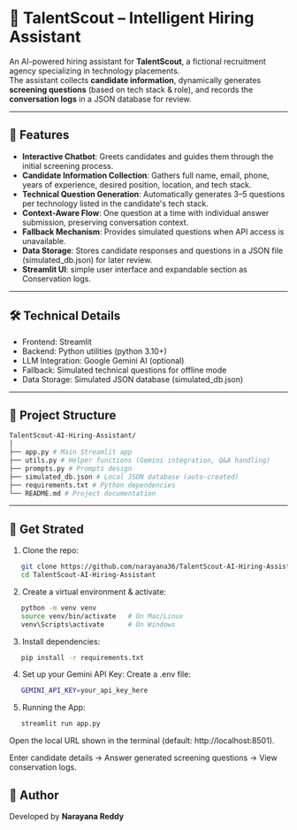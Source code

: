 # 🤖 TalentScout – Intelligent Hiring Assistant  

An AI-powered hiring assistant for **TalentScout**, a fictional recruitment agency specializing in technology placements.  
The assistant collects **candidate information**, dynamically generates **screening questions** (based on tech stack & role), and records the **conversation logs** in a JSON database for review.  

---

## 🎯 Features
-  **Interactive Chatbot**: Greets candidates and guides them through the initial screening process.
-  **Candidate Information Collection**: Gathers full name, email, phone, years of experience, desired position, location, and   tech stack.
-  **Technical Question Generation**: Automatically generates 3–5 questions per technology listed in the candidate's tech stack.
-  **Context-Aware Flow**: One question at a time with individual answer submission, preserving conversation context.
-  **Fallback Mechanism**: Provides simulated questions when API access is unavailable.
-  **Data Storage**: Stores candidate responses and questions in a JSON file (simulated_db.json) for later review.
- **Streamlit UI**: simple user interface and expandable section as Conservation logs.

---

## 🛠️ Technical Details
-  Frontend: Streamlit 
-  Backend: Python utilities (python 3.10+)
-  LLM Integration: Google Gemini AI (optional)
-  Fallback: Simulated technical questions for offline mode
-  Data Storage: Simulated JSON database (simulated_db.json)  

---

## 📂 Project Structure  

```bash
TalentScout-AI-Hiring-Assistant/
│
├── app.py # Main Streamlit app
├── utils.py # Helper functions (Gemini integration, Q&A handling)
├── prompts.py # Prompts design
├── simulated_db.json # Local JSON database (auto-created)
├── requirements.txt # Python dependencies
└── README.md # Project documentation
```
---

## 🚀 Get Strated

1. Clone the repo:
```bash
   git clone https://github.com/narayana36/TalentScout-AI-Hiring-Assistant.git
   cd TalentScout-AI-Hiring-Assistant
   ```
2. Create a virtual environment & activate:
```bash
   python -m venv venv
   source venv/bin/activate   # On Mac/Linux
   venv\Scripts\activate      # On Windows
   ```
3. Install dependencies:
```bash
   pip install -r requirements.txt
   ```
4. Set up your Gemini API Key:
   Create a .env file:
```bash 
   GEMINI_API_KEY=your_api_key_here
   ```
5. Running the App:
```bash
   streamlit run app.py
   ```

Open the local URL shown in the terminal (default: http://localhost:8501).

Enter candidate details → Answer generated screening questions → View conservation logs.

## 👨 Author 
Developed by **Narayana Reddy**
